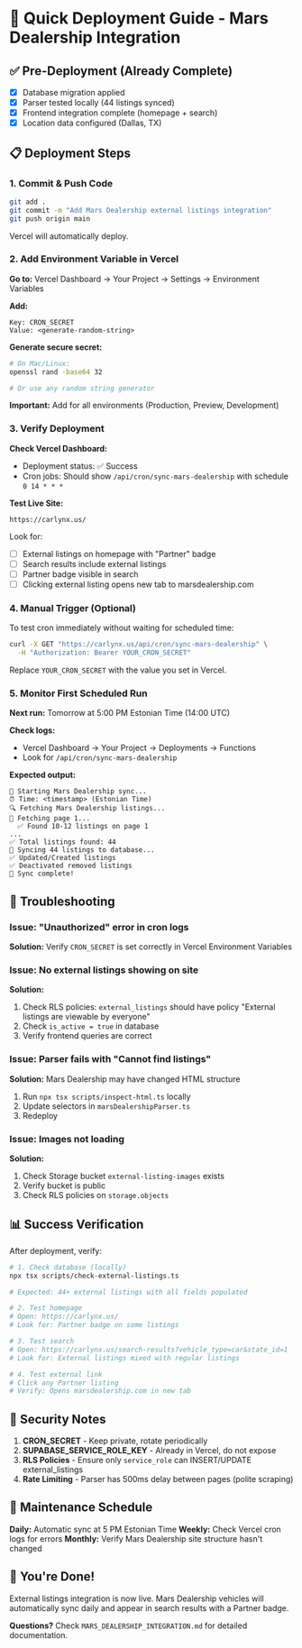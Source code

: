 # 🚀 Quick Deployment Guide - Mars Dealership Integration

## ✅ Pre-Deployment (Already Complete)
- [x] Database migration applied
- [x] Parser tested locally (44 listings synced)
- [x] Frontend integration complete (homepage + search)
- [x] Location data configured (Dallas, TX)

## 📋 Deployment Steps

### 1. Commit & Push Code
```bash
git add .
git commit -m "Add Mars Dealership external listings integration"
git push origin main
```

Vercel will automatically deploy.

### 2. Add Environment Variable in Vercel

**Go to:** Vercel Dashboard → Your Project → Settings → Environment Variables

**Add:**
```
Key: CRON_SECRET
Value: <generate-random-string>
```

**Generate secure secret:**
```bash
# On Mac/Linux:
openssl rand -base64 32

# Or use any random string generator
```

**Important:** Add for all environments (Production, Preview, Development)

### 3. Verify Deployment

**Check Vercel Dashboard:**
- Deployment status: ✅ Success
- Cron jobs: Should show `/api/cron/sync-mars-dealership` with schedule `0 14 * * *`

**Test Live Site:**
```
https://carlynx.us/
```

Look for:
- [ ] External listings on homepage with "Partner" badge
- [ ] Search results include external listings
- [ ] Partner badge visible in search
- [ ] Clicking external listing opens new tab to marsdealership.com

### 4. Manual Trigger (Optional)

To test cron immediately without waiting for scheduled time:

```bash
curl -X GET "https://carlynx.us/api/cron/sync-mars-dealership" \
  -H "Authorization: Bearer YOUR_CRON_SECRET"
```

Replace `YOUR_CRON_SECRET` with the value you set in Vercel.

### 5. Monitor First Scheduled Run

**Next run:** Tomorrow at 5:00 PM Estonian Time (14:00 UTC)

**Check logs:**
- Vercel Dashboard → Your Project → Deployments → Functions
- Look for `/api/cron/sync-mars-dealership`

**Expected output:**
```
🚀 Starting Mars Dealership sync...
⏰ Time: <timestamp> (Estonian Time)
🔍 Fetching Mars Dealership listings...
📄 Fetching page 1...
  ✅ Found 10-12 listings on page 1
...
✅ Total listings found: 44
🔄 Syncing 44 listings to database...
✅ Updated/Created listings
✅ Deactivated removed listings
🎉 Sync complete!
```

## 🐛 Troubleshooting

### Issue: "Unauthorized" error in cron logs
**Solution:** Verify `CRON_SECRET` is set correctly in Vercel Environment Variables

### Issue: No external listings showing on site
**Solution:** 
1. Check RLS policies: `external_listings` should have policy "External listings are viewable by everyone"
2. Check `is_active = true` in database
3. Verify frontend queries are correct

### Issue: Parser fails with "Cannot find listings"
**Solution:** Mars Dealership may have changed HTML structure
1. Run `npx tsx scripts/inspect-html.ts` locally
2. Update selectors in `marsDealershipParser.ts`
3. Redeploy

### Issue: Images not loading
**Solution:** 
1. Check Storage bucket `external-listing-images` exists
2. Verify bucket is public
3. Check RLS policies on `storage.objects`

## 📊 Success Verification

After deployment, verify:

```bash
# 1. Check database (locally)
npx tsx scripts/check-external-listings.ts

# Expected: 44+ external listings with all fields populated

# 2. Test homepage
# Open: https://carlynx.us/
# Look for: Partner badge on some listings

# 3. Test search
# Open: https://carlynx.us/search-results?vehicle_type=car&state_id=1
# Look for: External listings mixed with regular listings

# 4. Test external link
# Click any Partner listing
# Verify: Opens marsdealership.com in new tab
```

## 🔐 Security Notes

1. **CRON_SECRET** - Keep private, rotate periodically
2. **SUPABASE_SERVICE_ROLE_KEY** - Already in Vercel, do not expose
3. **RLS Policies** - Ensure only `service_role` can INSERT/UPDATE external_listings
4. **Rate Limiting** - Parser has 500ms delay between pages (polite scraping)

## 📅 Maintenance Schedule

**Daily:** Automatic sync at 5 PM Estonian Time
**Weekly:** Check Vercel cron logs for errors
**Monthly:** Verify Mars Dealership site structure hasn't changed

## 🎉 You're Done!

External listings integration is now live. Mars Dealership vehicles will automatically sync daily and appear in search results with a Partner badge.

**Questions?** Check `MARS_DEALERSHIP_INTEGRATION.md` for detailed documentation.
